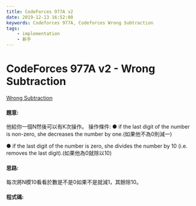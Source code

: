 ```yaml
---
title: CodeForces 977A v2
date: 2019-12-13 16:52:00
keywords: Codeforces 977A, Codeforces Wrong Subtraction
tags:
    - implementation
    - 新手
---
```

# CodeForces 977A v2 - Wrong Subtraction
[Wrong Subtraction](http://codeforces.com/problemset/problem/977/A)


#### 題意:
他給你一個N然後可以有K次操作。
操作條件:
● if the last digit of the number is non-zero, she decreases the number by one.(如果他不為0則減一)

● if the last digit of the number is zero, she divides the number by 10 (i.e. removes the last digit).(如果他為0就除以10)
<!-- more -->
#### 思路:
每次將N模10看看於數是不是0如果不是就減1，其餘除10。

#### 程式碼:
<script src="https://gist.github.com/Daviswww/be92977c98e9f69528282fcd181111e3.js"></script>